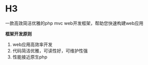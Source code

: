 # H3
一款高效简洁优雅的php mvc web开发框架，帮助您快速构建web应用

<b>框架开发原则</b>

<ol>
<li>web应用高效率开发</li>
<li>代码简洁优雅，可读性好，可维护性强</li>
<li>性能接近原生php</li>
</ol>

